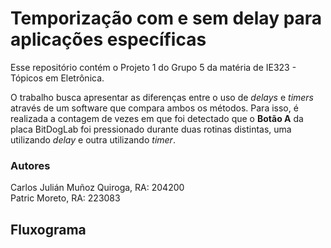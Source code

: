 # Temporização com e sem delay para aplicações específicas

Esse repositório contém o Projeto 1 do Grupo 5 da matéria de IE323 - Tópicos em Eletrônica.

O trabalho busca apresentar as diferenças entre o uso de _delays_ e _timers_ através de um software que compara ambos os métodos. Para isso, é realizada a contagem de vezes em que foi detectado que o **Botão A** da placa BitDogLab foi pressionado durante duas rotinas distintas, uma utilizando _delay_ e outra utilizando _timer_.

### Autores

Carlos Julián Muñoz Quiroga, RA: 204200  
Patric Moreto, RA: 223083

## Fluxograma